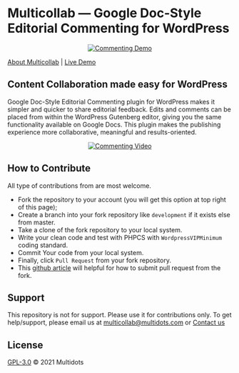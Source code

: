 # Multicollab — Google Doc-Style Editorial Commenting for WordPress

<p align="center"><a href="https://www.multidots.com/google-doc-style-gutenberg-block-commenting/" target="_blank"><img src="https://ps.w.org/commenting-feature/assets/banner-772x250.png" alt="Commenting Demo"></a></p>

<a href="https://www.multidots.com/multicollab/" target="_blank">About Multicollab</a> | 
<a href="https://www.multidots.com/multicollab/?demo=start" target="_blank">Live Demo</a>

## Content Collaboration made easy for WordPress

Google Doc-Style Editorial Commenting plugin for WordPress makes it simpler and quicker to share editorial feedback. Edits and comments can be placed from within the WordPress Gutenberg editor, giving you the same functionality available on Google Docs. This plugin makes the publishing experience more collaborative, meaningful and results-oriented.


<p align="center"><a href="https://www.multidots.com/multicollab/" target="_blank"><img src="https://user-images.githubusercontent.com/25176325/92399082-53419380-f147-11ea-806f-701ad073b9d9.png" alt="Commenting Video"></a></p>




## How to Contribute 

All type of contributions from are most welcome.

- Fork the repository to your account (you will get this option at top right of this page);
- Create a branch into your fork repository like `development` if it exists else from master.
- Take a clone of the fork repository to your local system.
- Write your clean code and test with PHPCS with `WordpressVIPMinimum` coding standard.
- Commit Your code from your local system. 
- Finally, click `Pull Request` from your fork repository.
- This [github article](https://help.github.com/en/articles/creating-a-pull-request-from-a-fork) will helpful for how to submit pull request from the fork.



## Support 
This repository is not for support. Please use it for contributions only. To get help/support, please email us at [multicollab@multidots.com](mailto:multicollab@multidots.com) or [Contact us](https://www.multidots.com/multicollab/)

## License 

[GPL-3.0](LICENSE) © 2021 Multidots
